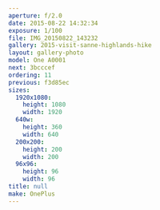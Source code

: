 ```yaml
---
aperture: f/2.0
date: 2015-08-22 14:32:34
exposure: 1/100
file: IMG_20150822_143232
gallery: 2015-visit-sanne-highlands-hike
layout: gallery-photo
model: One A0001
next: 3bcccef
ordering: 11
previous: f3d85ec
sizes:
  1920x1080:
    height: 1080
    width: 1920
  640w:
    height: 360
    width: 640
  200x200:
    height: 200
    width: 200
  96x96:
    height: 96
    width: 96
title: null
make: OnePlus
---
```

